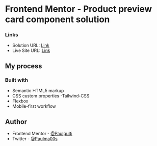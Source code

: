 # Frontend Mentor - Product preview card component solution

### Links

- Solution URL: [Link](https://www.frontendmentor.io/solutions/responsive-product-preview-card-component-IxDt8uL3CV)
- Live Site URL: [Link](https://product-preview-card-component-frontend-mentor-virid.vercel.app/)

## My process

### Built with

- Semantic HTML5 markup
- CSS custom properties
-Tailwind-CSS
- Flexbox
- Mobile-first workflow

## Author

- Frontend Mentor - [@Paulgulti](https://www.frontendmentor.io/profile/Paulgulti)
- Twitter - [@Paulma00s](https://www.twitter.com/paulma00s)
